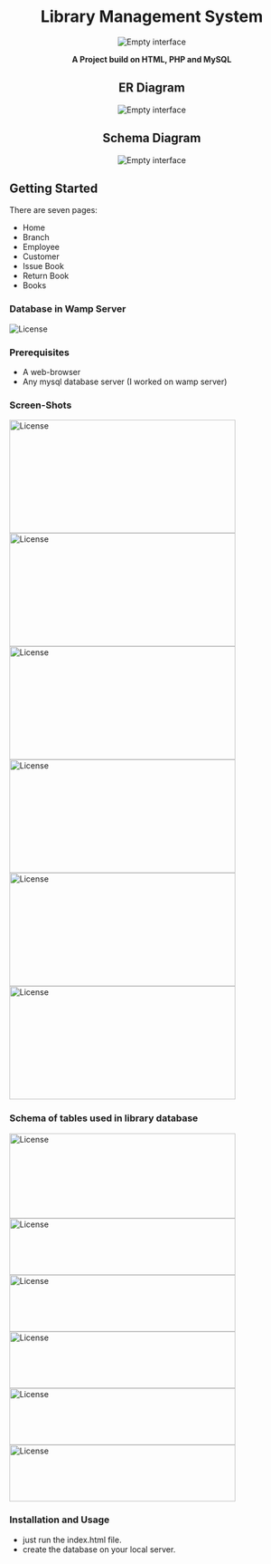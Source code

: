<h1 align="center">Library Management System</h1>
<p align="center">
    <img src="https://imgur.com/SnBU0Nt.png" alt="Empty interface">
</p>

<p align="center"><b>A Project build on HTML, PHP and MySQL</b></p>

<h2 align="center">ER Diagram</h1>
<p align="center">
    <img src="https://imgur.com/KEQ96Eh.png" alt="Empty interface">
</p>

<h2 align="center">Schema Diagram</h1>
<p align="center">
    <img src="https://imgur.com/gxYYNZp.png" alt="Empty interface">
</p>

## Getting Started
There are seven pages:
- Home
- Branch
- Employee
- Customer
- Issue Book
- Return Book
- Books
### Database in Wamp Server
<p>
    <img src="https://imgur.com/4XZyIgQ.png" alt="License"></a>
</p>

### Prerequisites
 - A web-browser
 - Any mysql database server (I worked on wamp server)

### Screen-Shots
<p>
    <img src="https://imgur.com/8sPcfmy.png" alt="License" width="400" height="200"></a>
    <img src="https://imgur.com/U4Qhvlc.png" alt="License" width="400" height="200"></a>
    <img src="https://imgur.com/hiAVWJD.png" alt="License" width="400" height="200"></a>
    <img src="https://imgur.com/ebtNLl3.png" alt="License" width="400" height="200"></a>
    <img src="https://imgur.com/JDjy2Nq.png" alt="License" width="400" height="200"></a>
    <img src="https://imgur.com/faRZmOn.png" alt="License" width="400" height="200"></a> 
</p>

### Schema of tables used in library database
<p>
    <img src="https://imgur.com/C52H7Xe.png" alt="License" width="400" height="150"></a>
    <img src="https://imgur.com/aaq5xJD.png" alt="License" width="400" height="100"></a>
    <img src="https://imgur.com/o0277Xj.png" alt="License" width="400" height="100"></a>
    <img src="https://imgur.com/BB8GwNa.png" alt="License" width="400" height="100"></a>
    <img src="https://imgur.com/mYHNRan.png" alt="License" width="400" height="100"></a>
    <img src="https://imgur.com/PDkyKX6.png" alt="License" width="400" height="100"></a> 
</p>

### Installation and Usage
- just run the index.html file.
- create the database on your local server.
